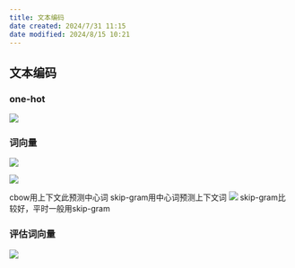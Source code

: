 ```yaml
---
title: 文本编码
date created: 2024/7/31 11:15
date modified: 2024/8/15 10:21
---
```

## 文本编码

### one-hot

![](IMG-2024-08-08-15-07-29.png)

### 词向量

![](IMG-2024-08-08-15-07-30.png)

![](IMG-2024-08-08-15-07-30-1.png)

cbow用上下文此预测中心词
skip-gram用中心词预测上下文词
![](IMG-2024-08-08-15-07-30-2.png)
skip-gram比较好，平时一般用skip-gram

### 评估词向量

![](IMG-2024-08-08-15-07-30-3.png)

